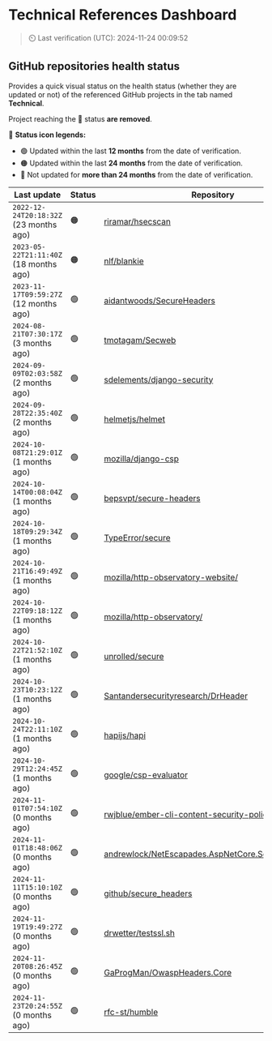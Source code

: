 
# Technical References Dashboard

> :timer_clock: Last verification (UTC): 2024-11-24 00:09:52

## GitHub repositories health status

Provides a quick visual status on the health status (whether they are updated or not) of the referenced GitHub projects in the tab named **Technical**.

Project reaching the :red_circle: status **are removed**.

:speech_balloon: **Status icon legends:**

* :green_circle: Updated within the last **12 months** from the date of verification.
* :orange_circle: Updated within the last **24 months** from the date of verification.
* :red_circle: Not updated for **more than 24 months** from the date of verification.

| Last update | Status | Repository |
| --- | --- | --- |
| `2022-12-24T20:18:32Z` (23 months ago) | :orange_circle: | [riramar/hsecscan](https://github.com/riramar/hsecscan) |
| `2023-05-22T21:11:40Z` (18 months ago) | :orange_circle: | [nlf/blankie](https://github.com/nlf/blankie) |
| `2023-11-17T09:59:27Z` (12 months ago) | :green_circle: | [aidantwoods/SecureHeaders](https://github.com/aidantwoods/SecureHeaders) |
| `2024-08-21T07:30:17Z` (3 months ago) | :green_circle: | [tmotagam/Secweb](https://github.com/tmotagam/Secweb) |
| `2024-09-09T02:03:58Z` (2 months ago) | :green_circle: | [sdelements/django-security](https://github.com/sdelements/django-security) |
| `2024-09-28T22:35:40Z` (2 months ago) | :green_circle: | [helmetjs/helmet](https://github.com/helmetjs/helmet) |
| `2024-10-08T21:29:01Z` (1 months ago) | :green_circle: | [mozilla/django-csp](https://github.com/mozilla/django-csp) |
| `2024-10-14T00:08:04Z` (1 months ago) | :green_circle: | [bepsvpt/secure-headers](https://github.com/bepsvpt/secure-headers) |
| `2024-10-18T09:29:34Z` (1 months ago) | :green_circle: | [TypeError/secure](https://github.com/TypeError/secure) |
| `2024-10-21T16:49:49Z` (1 months ago) | :green_circle: | [mozilla/http-observatory-website/](https://github.com/mozilla/http-observatory-website/) |
| `2024-10-22T09:18:12Z` (1 months ago) | :green_circle: | [mozilla/http-observatory/](https://github.com/mozilla/http-observatory/) |
| `2024-10-22T21:52:10Z` (1 months ago) | :green_circle: | [unrolled/secure](https://github.com/unrolled/secure) |
| `2024-10-23T10:23:12Z` (1 months ago) | :green_circle: | [Santandersecurityresearch/DrHeader](https://github.com/Santandersecurityresearch/DrHeader) |
| `2024-10-24T22:11:10Z` (1 months ago) | :green_circle: | [hapijs/hapi](https://github.com/hapijs/hapi) |
| `2024-10-29T12:24:45Z` (1 months ago) | :green_circle: | [google/csp-evaluator](https://github.com/google/csp-evaluator) |
| `2024-11-01T07:54:10Z` (0 months ago) | :green_circle: | [rwjblue/ember-cli-content-security-policy/](https://github.com/rwjblue/ember-cli-content-security-policy/) |
| `2024-11-01T18:48:06Z` (0 months ago) | :green_circle: | [andrewlock/NetEscapades.AspNetCore.SecurityHeaders](https://github.com/andrewlock/NetEscapades.AspNetCore.SecurityHeaders) |
| `2024-11-11T15:10:10Z` (0 months ago) | :green_circle: | [github/secure_headers](https://github.com/github/secure_headers) |
| `2024-11-19T19:49:27Z` (0 months ago) | :green_circle: | [drwetter/testssl.sh](https://github.com/drwetter/testssl.sh) |
| `2024-11-20T08:26:45Z` (0 months ago) | :green_circle: | [GaProgMan/OwaspHeaders.Core](https://github.com/GaProgMan/OwaspHeaders.Core) |
| `2024-11-23T20:24:55Z` (0 months ago) | :green_circle: | [rfc-st/humble](https://github.com/rfc-st/humble) |

